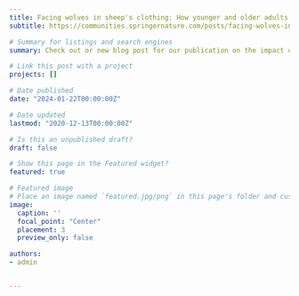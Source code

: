 ```yaml
---
title: Facing wolves in sheep's clothing: How younger and older adults differ in trust related decision-making and learning
subtitle: https://communities.springernature.com/posts/facing-wolves-in-sheep-s-clothing-how-younger-and-older-adults-differ-in-trust-related-decision-making-and-learning

# Summary for listings and search engines
summary: Check out or new blog post for our publication on the impact of facial cues on trust decisions in younger and older adults!

# Link this post with a project
projects: []

# Date published
date: "2024-01-22T00:00:00Z"

# Date updated
lastmod: "2020-12-13T00:00:00Z"

# Is this an unpublished draft?
draft: false

# Show this page in the Featured widget?
featured: true

# Featured image
# Place an image named `featured.jpg/png` in this page's folder and customize its options here.
image:
  caption: ''
  focal_point: "Center"
  placement: 3
  preview_only: false

authors:
- admin


---
```

